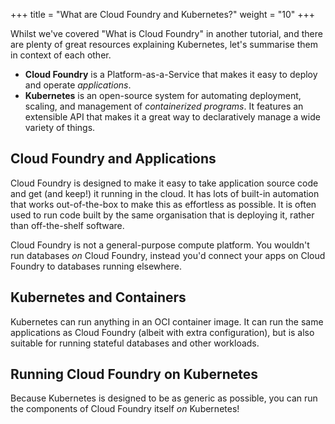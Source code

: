 +++
title = "What are Cloud Foundry and Kubernetes?"
weight = "10"
+++

Whilst we've covered "What is Cloud Foundry" in another tutorial, and there are plenty of great resources explaining Kubernetes, let's summarise them in context of each other.

* **Cloud Foundry** is a Platform-as-a-Service that makes it easy to deploy and operate _applications_.
* **Kubernetes** is an open-source system for automating deployment, scaling, and management of _containerized programs_. It features an extensible API that makes it a great way to declaratively manage a wide variety of things.

## Cloud Foundry and Applications

Cloud Foundry is designed to make it easy to take application source code and get (and keep!) it running in the cloud. It has lots of built-in automation that works out-of-the-box to make this as effortless as possible. It is often used to run code built by the same organisation that is deploying it, rather than off-the-shelf software.

Cloud Foundry is not a general-purpose compute platform. You wouldn't run databases _on_ Cloud Foundry, instead you'd connect your apps on Cloud Foundry to databases running elsewhere.

## Kubernetes and Containers

Kubernetes can run anything in an OCI container image. It can run the same applications as Cloud Foundry (albeit with extra configuration), but is also suitable for running stateful databases and other workloads.

## Running Cloud Foundry on Kubernetes

Because Kubernetes is designed to be as generic as possible, you can run the components of Cloud Foundry itself _on_ Kubernetes!
